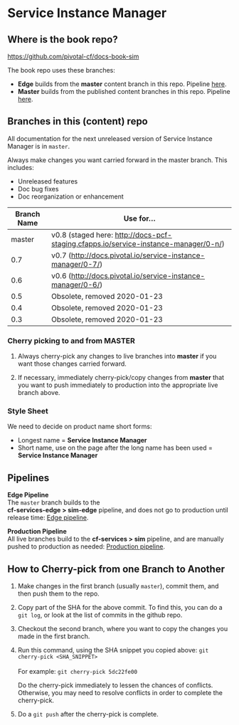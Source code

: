 # Service Instance Manager

## Where is the book repo?
https://github.com/pivotal-cf/docs-book-sim

The book repo uses these branches:

* **Edge** builds from the **master** content branch in this repo.
Pipeline [here](https://concourse.run.pivotal.io/teams/cf-docs/pipelines/cf-services-edge?group=sim-edge).
* **Master** builds from the published content branches in this repo. Pipeline [here](https://concourse.run.pivotal.io/teams/cf-docs/pipelines/cf-services?group=sim).

## Branches in this (content) repo

All documentation for the next unreleased version of Service Instance Manager is in `master`.

Always make changes you want carried forward in the master branch. This includes:

* Unreleased features
* Doc bug fixes
* Doc reorganization or enhancement

| Branch Name| Use for… |
|------------| ---------|
| master     | v0.8 (staged here: http://docs-pcf-staging.cfapps.io/service-instance-manager/0-n/) |
| 0.7        | v0.7 (http://docs.pivotal.io/service-instance-manager/0-7/) |
| 0.6        | v0.6 (http://docs.pivotal.io/service-instance-manager/0-6/) |
| 0.5        | Obsolete, removed 2020-01-23 |
| 0.4        | Obsolete, removed 2020-01-23 |
| 0.3        | Obsolete, removed 2020-01-23 |

### Cherry picking to and from MASTER

1. Always cherry-pick any changes to live branches into **master** if you want those changes carried forward.

2. If necessary, immediately cherry-pick/copy changes from **master** that you want to push immediately to production into the appropriate live branch above.

### Style Sheet

We need to decide on product name short forms:
+ Longest name = **Service Instance Manager**
+ Short name, use on the page after the long name has been used = **Service Instance Manager**

## Pipelines

**Edge Pipeline**<br>
The `master` branch builds to the <br> <strong>cf-services-edge > sim-edge</strong> pipeline, and does not go to production until release time: [Edge pipeline](https://concourse.run.pivotal.io/teams/cf-docs/pipelines/cf-services-edge?group=sim-edge). <br>

**Production Pipeline**<br>
All live branches build to the <strong>cf-services > sim</strong> pipeline,
and are manually pushed to production as needed: [Production pipeline](https://concourse.run.pivotal.io/teams/cf-docs/pipelines/cf-services?group=sim).

## How to Cherry-pick from one Branch to Another
1. Make changes in the first branch (usually `master`), commit them, and then push them to the repo.
2. Copy part of the SHA for the above commit. To find this, you can do a `git log`, or look at the list of commits in the github repo.
3. Checkout the second branch, where you want to copy the changes you made in the first branch.
4. Run this command, using the SHA snippet you copied above:
    `git cherry-pick <SHA_SNIPPET>`<br><br>
    For example: `git cherry-pick 5dc22fe00`

    Do the cherry-pick immediately to lessen the chances of conflicts.
    Otherwise, you may need to resolve conflicts in order to complete the cherry-pick.

5. Do a `git push` after the cherry-pick is complete.<br><br>
